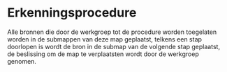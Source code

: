 # Erkenningsprocedure

Alle bronnen die door de werkgroep tot de procedure worden toegelaten worden in de submappen van deze map geplaatst, telkens een stap doorlopen is wordt de bron in de submap van de volgende stap geplaatst, de beslissing om de map te verplaatsten wordt door de werkgroep genomen.